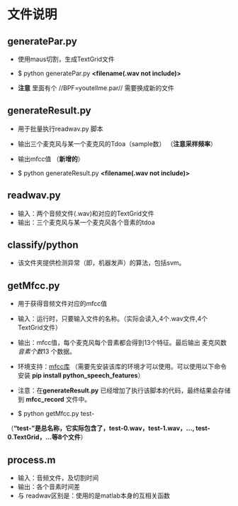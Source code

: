 # 文件说明
## generatePar.py

  * 使用maus切割，生成TextGrid文件
  
  * $ python generatePar.py **<filename(.wav not include)>**
  
  * **注意** 里面有个 //BPF=youtellme.par// 需要换成新的文件
  
## generateResult.py
  
  * 用于批量执行readwav.py 脚本
  
  * 输出三个麦克风与某一个麦克风的Tdoa（sample数） （**注意采样频率**）
  
  * 输出mfcc值 （**新增的**）
   
  * $ python generateResult.py **<filename(.wav not include)>**
  
## readwav.py

 * 输入：两个音频文件(.wav)和对应的TextGrid文件
 * 输出：三个麦克风与某一个麦克风各个音素的tdoa
 
 ## classify/python
 
 * 该文件夹提供检测异常（即，机器发声）的算法，包括svm。
 
 ## getMfcc.py
 
 * 用于获得音频文件对应的mfcc值
 
 * 输入：运行时，只要输入文件的名称。（实际会读入,4个.wav文件,4个TextGrid文件）
 
 * 输出：mfcc值，每个麦克风每个音素都会得到13个特征。最后输出 麦克风数*音素个数*13 个数据。
 
 * 环境支持：[mfcc库](https://github.com/luoluyao/python_speech_features) （需要先安装该库的环境才可以使用。可以使用以下命令安装 **pip install python_speech_features**）
 
 * 注意：在**generateResult.py** 已经增加了执行该脚本的代码，最终结果会存储到 **mfcc_record** 文件中。 
 
 * $ python getMfcc.py test-
 
  （**“test-”**是总名称，它实际包含了，test-0.wav，test-1.wav，..., test-0.TextGrid，...等**8个文件**）
## process.m

 * 输入：音频文件，及切割时间
 * 输出：各个音素时间差
 * 与 readwav区别是：使用的是matlab本身的互相关函数
